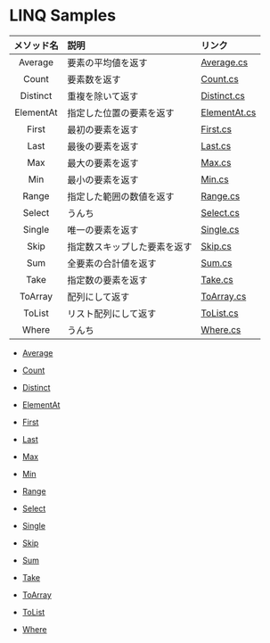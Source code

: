 # LINQ Samples

| メソッド名 | 説明 | リンク |
|:---:|:---|:---|
| Average | 要素の平均値を返す | [Average.cs](https://github.com/mystasly/Linq_Samples/blob/master/Average.cs) |
| Count | 要素数を返す | [Count.cs](https://github.com/mystasly/Linq_Samples/blob/master/Count.cs) |
| Distinct | 重複を除いて返す | [Distinct.cs](https://github.com/mystasly/Linq_Samples/blob/master/Distinct.cs) |
| ElementAt | 指定した位置の要素を返す | [ElementAt.cs](https://github.com/mystasly/Linq_Samples/blob/master/ElementAt.cs) |
| First | 最初の要素を返す | [First.cs](https://github.com/mystasly/Linq_Samples/blob/master/First.cs) |
| Last | 最後の要素を返す | [Last.cs](https://github.com/mystasly/Linq_Samples/blob/master/Last.cs) |
| Max | 最大の要素を返す | [Max.cs](https://github.com/mystasly/Linq_Samples/blob/master/Max.cs) |
| Min | 最小の要素を返す | [Min.cs](https://github.com/mystasly/Linq_Samples/blob/master/Min.cs) |
| Range | 指定した範囲の数値を返す | [Range.cs](https://github.com/mystasly/Linq_Samples/blob/master/Range.cs) |
| Select | うんち | [Select.cs](https://github.com/mystasly/Linq_Samples/blob/master/Select.cs) |
| Single | 唯一の要素を返す | [Single.cs](https://github.com/mystasly/Linq_Samples/blob/master/Single.cs) |
| Skip | 指定数スキップした要素を返す | [Skip.cs](https://github.com/mystasly/Linq_Samples/blob/master/Skip.cs) |
| Sum | 全要素の合計値を返す | [Sum.cs](https://github.com/mystasly/Linq_Samples/blob/master/Sum.cs) |
| Take | 指定数の要素を返す | [Take.cs](https://github.com/mystasly/Linq_Samples/blob/master/Take.cs) |
| ToArray | 配列にして返す | [ToArray.cs](https://github.com/mystasly/Linq_Samples/blob/master/ToArray.cs) |
| ToList | リスト配列にして返す | [ToList.cs](https://github.com/mystasly/Linq_Samples/blob/master/ToList.cs) |
| Where | うんち | [Where.cs](https://github.com/mystasly/Linq_Samples/blob/master/Where.cs) |

- [Average](https://github.com/mystasly48/Linq_Samples/blob/master/Average.cs)

- [Count](https://github.com/mystasly48/Linq_Samples/blob/master/Count.cs)

- [Distinct](https://github.com/mystasly48/Linq_Samples/blob/master/Distinct.cs)

- [ElementAt](https://github.com/mystasly48/Linq_Samples/blob/master/ElementAt.cs)

- [First](https://github.com/mystasly48/Linq_Samples/blob/master/First.cs)

- [Last](https://github.com/mystasly48/Linq_Samples/blob/master/Last.cs)

- [Max](https://github.com/mystasly48/Linq_Samples/blob/master/Max.cs)

- [Min](https://github.com/mystasly48/Linq_Samples/blob/master/Min.cs)

- [Range](https://github.com/mystasly48/Linq_Samples/blob/master/Range.cs)

- [Select](https://github.com/mystasly48/Linq_Samples/blob/master/Select.cs)

- [Single](https://github.com/mystasly48/Linq_Samples/blob/master/Single.cs)

- [Skip](https://github.com/mystasly48/Linq_Samples/blob/master/Skip.cs)

- [Sum](https://github.com/mystasly48/Linq_Samples/blob/master/Sum.cs)

- [Take](https://github.com/mystasly48/Linq_Samples/blob/master/Take.cs)

- [ToArray](https://github.com/mystasly48/Linq_Samples/blob/master/ToArray.cs)

- [ToList](https://github.com/mystasly48/Linq_Samples/blob/master/ToList.cs)

- [Where](https://github.com/mystasly48/Linq_Samples/blob/master/Where.cs)